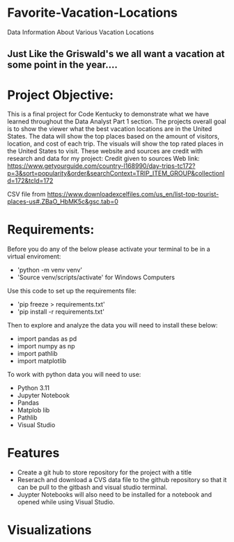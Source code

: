 # Favorite-Vacation-Locations
Data Information About Various Vacation Locations


## Just Like the Griswald's we all want a vacation at some point in the year....
# Project Objective:
This is a final project for Code Kentucky to demonstrate what we have learned throughout the Data Analyst Part 1 section. The projects overall goal is to show the viewer what the best vacation locations are in the United States. The data will show the top places based on the amount of visitors, location, and cost of each trip. The visuals will show the top rated places in the United States to visit. These website and sources are credit with research and data for my project: 
Credit given to sources Web link: https://www.getyourguide.com/country-l168990/day-trips-tc172?p=3&sort=popularity&order&searchContext=TRIP_ITEM_GROUP&collectionId=172&tcId=172

CSV file from https://www.downloadexcelfiles.com/us_en/list-top-tourist-places-us#.ZBaO_HbMK5c&gsc.tab=0

# Requirements:
Before you do any of the below please activate your terminal to be in a virtual enviroment:
 * 'python -m venv venv'
 * 'Source venv/scripts/activate' for Windows Computers

Use this code to  set up the requirements file:
* 'pip freeze > requirements.txt'
* 'pip install -r requirements.txt'

Then to explore and analyze the data you will need to install these below:
* import pandas as pd 
* import numpy as np
* import pathlib  
* import matplotlib 


To work with python data you will need to use: 
* Python 3.11 
* Jupyter Notebook 
* Pandas 
* Matplob lib 
* Pathlib
* Visual Studio 
# Features
* Create a git hub to store repository for the project with a title 
* Reserach and download a CVS data file to the github repository so that it can be pull to the gitbash and visual studio terminal. 
* Juypter Notebooks will also need to be installed for a notebook and opened while using Visual Studio.
# Visualizations 
